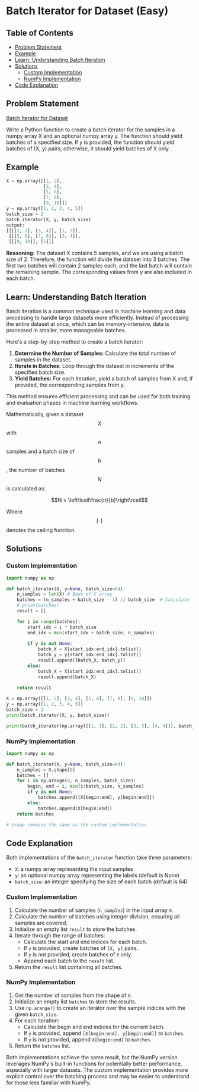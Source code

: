 # Batch Iterator for Dataset (Easy)

## Table of Contents

- [Problem Statement](#problem-statement)
- [Example](#example)
- [Learn: Understanding Batch Iteration](#learn-understanding-batch-iteration)
- [Solutions](#solutions)
  - [Custom Implementation](#custom-implementation)
  - [NumPy Implementation](#numpy-implementation)
- [Code Explanation](#code-explanation)

## Problem Statement

[Batch Iterator for Dataset](https://www.deep-ml.com/problem/Batch%20Iterator%20for%20Dataset)

Write a Python function to create a batch iterator for the samples in a numpy array X and an optional numpy array y. The function should yield batches of a specified size. If y is provided, the function should yield batches of (X, y) pairs; otherwise, it should yield batches of X only.

## Example

```python
X = np.array([[1, 2], 
              [3, 4], 
              [5, 6], 
              [7, 8], 
              [9, 10]])
y = np.array([1, 2, 3, 4, 5])
batch_size = 2
batch_iterator(X, y, batch_size)
output:
[[[[1, 2], [3, 4]], [1, 2]],
 [[[5, 6], [7, 8]], [3, 4]],
 [[[9, 10]], [5]]]
```

**Reasoning:**
The dataset X contains 5 samples, and we are using a batch size of 2. Therefore, the function will divide the dataset into 3 batches. The first two batches will contain 2 samples each, and the last batch will contain the remaining sample. The corresponding values from y are also included in each batch.

## Learn: Understanding Batch Iteration

Batch iteration is a common technique used in machine learning and data processing to handle large datasets more efficiently. Instead of processing the entire dataset at once, which can be memory-intensive, data is processed in smaller, more manageable batches.

Here's a step-by-step method to create a batch iterator:

1. **Determine the Number of Samples:** Calculate the total number of samples in the dataset.
2. **Iterate in Batches:** Loop through the dataset in increments of the specified batch size.
3. **Yield Batches:** For each iteration, yield a batch of samples from X and, if provided, the corresponding samples from y.

This method ensures efficient processing and can be used for both training and evaluation phases in machine learning workflows.

Mathematically, given a dataset $$X$$ with $$n$$ samples and a batch size of $$b$$, the number of batches $$N$$ is calculated as:

$$N = \left\lceil\frac{n}{b}\right\rceil$$

Where $$\lceil \cdot \rceil$$ denotes the ceiling function.

## Solutions

### Custom Implementation

```python
import numpy as np

def batch_iterator(X, y=None, batch_size=64):
    n_samples = len(X) # Rows of X array
    batches = (n_samples + batch_size - 1) // batch_size  # Calculate the number of batches
    # print(batches)
    result = []

    for i in range(batches):
        start_idx = i * batch_size
        end_idx = min(start_idx + batch_size, n_samples)
        
        if y is not None:
            batch_X = X[start_idx:end_idx].tolist()
            batch_y = y[start_idx:end_idx].tolist()
            result.append([batch_X, batch_y])
        else:
            batch_X = X[start_idx:end_idx].tolist()
            result.append(batch_X)
    
    return result

X = np.array([[1, 2], [3, 4], [5, 6], [7, 8], [9, 10]])
y = np.array([1, 2, 3, 4, 5])
batch_size = 2
print(batch_iterator(X, y, batch_size))

print(batch_iterator(np.array([[1, 1], [2, 2], [3, 3], [4, 4]]), batch_size=3))
```

### NumPy Implementation

```python
import numpy as np

def batch_iterator(X, y=None, batch_size=64):
    n_samples = X.shape[0]
    batches = []
    for i in np.arange(0, n_samples, batch_size):
        begin, end = i, min(i+batch_size, n_samples)
        if y is not None:
            batches.append([X[begin:end], y[begin:end]])
        else:
            batches.append(X[begin:end])
    return batches

# Usage remains the same as the custom implementation
```

## Code Explanation

Both implementations of the `batch_iterator` function take three parameters:

- `X`: a numpy array representing the input samples
- `y`: an optional numpy array representing the labels (default is None)
- `batch_size`: an integer specifying the size of each batch (default is 64)

### Custom Implementation

1. Calculate the number of samples (`n_samples`) in the input array `X`.
2. Calculate the number of batches using integer division, ensuring all samples are covered.
3. Initialize an empty list `result` to store the batches.
4. Iterate through the range of batches:
   - Calculate the start and end indices for each batch.
   - If `y` is provided, create batches of `[X, y]` pairs.
   - If `y` is not provided, create batches of `X` only.
   - Append each batch to the `result` list.
5. Return the `result` list containing all batches.

### NumPy Implementation

1. Get the number of samples from the shape of `X`.
2. Initialize an empty list `batches` to store the results.
3. Use `np.arange()` to create an iterator over the sample indices with the given `batch_size`.
4. For each iteration:
   - Calculate the begin and end indices for the current batch.
   - If `y` is provided, append `[X[begin:end], y[begin:end]]` to `batches`.
   - If `y` is not provided, append `X[begin:end]` to `batches`.
5. Return the `batches` list.

Both implementations achieve the same result, but the NumPy version leverages NumPy's built-in functions for potentially better performance, especially with larger datasets. The custom implementation provides more explicit control over the batching process and may be easier to understand for those less familiar with NumPy.

